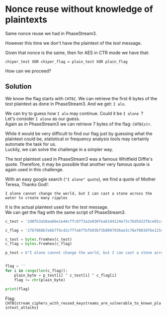 

# Nonce reuse without knowledge of plaintexts
Same nonce reuse we had in PhaseStream3.  

However this time we don't have the plaintext of the *test* message.  


Given that nonce is the same, then for AES in CTR mode we have that:
```
chiper_test XOR chiper_flag = plain_test XOR plain_flag
```

How can we proceed?


## Solution
We know the flag starts with `CHTB{`. We can retrieve the first 6 bytes of the *test* plaintext as done in PhaseStream3. And we get: `I alo`.

We can try to guess how `I alo` may continue. Could it be `I alone `?  
Let's consider `I alone` as our guess.  
Again as in PhaseStream3 we can retrieve 7 bytes of the flag: `CHTB{str`.  

While it would be very difficult to find our flag just by guessing what the plaintext could be, statistical or frequency analysis tools may certainly automate the task for us.  
Luckily, we can solve the challenge in a simpler way.

The *test* plaintext used in PhaseStream3 was a famous Whitfield Diffie's quote. Therefore, it may be possible that another very famous quote is again used in this challenge.


With an easy google search (`"I alone" quote`), we find a quote of Mother Teresa, Thanks God!:
```
I alone cannot change the world, but I can cast a stone across the water to create many ripples
```

It is the actual plaintext used for the *test* message.  
We can get the flag with the same script of PhaseStream3.

```python
c_test = '2d0fb3a56aa66e1e44cffc97f3a2e030feab144124e73c76d5d22f6ce01c46e73a50b0edc1a2bd243f9578b745438b00720870e3118194cbb438149e3cc9c0844d640ecdb1e71754c24bf43bf3fd0f9719f74c7179b6816e687fa576abad1955'

c_flag = '2767868b7ebb7f4c42cfffa6ffbfb03bf3b8097936ae3c76ef803d76e11546947157bcea9599f826338807b55655a05666446df20c8e9387b004129e10d18e9f526f71cabcf21b48965ae36fcfee1e820cf1076f65'

c_test = bytes.fromhex(c_test)
c_flag = bytes.fromhex(c_flag)

p_test = b"I alone cannot change the world, but I can cast a stone across the water to create many ripples"


flag = ''
for i in range(len(c_flag)):
    plain_byte = p_test[i] ^ c_test[i] ^ c_flag[i]
    flag += chr(plain_byte)

print(flag)

```

Flag: `CHTB{stream_ciphers_with_reused_keystreams_are_vulnerable_to_known_plaintext_attacks}`


